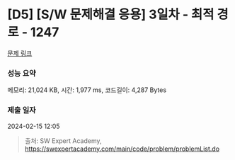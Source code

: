 # [D5] [S/W 문제해결 응용] 3일차 - 최적 경로 - 1247 

[문제 링크](https://swexpertacademy.com/main/code/problem/problemDetail.do?contestProbId=AV15OZ4qAPICFAYD) 

### 성능 요약

메모리: 21,024 KB, 시간: 1,977 ms, 코드길이: 4,287 Bytes

### 제출 일자

2024-02-15 12:05



> 출처: SW Expert Academy, https://swexpertacademy.com/main/code/problem/problemList.do